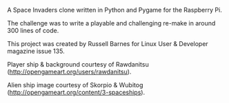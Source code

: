 A Space Invaders clone written in Python and Pygame for the Raspberry Pi.

The challenge was to write a playable and challenging re-make in around 300 lines of code. 

This project was created by Russell Barnes for Linux User & Developer magazine issue 135.

Player ship & background courtesy of Rawdanitsu (http://opengameart.org/users/rawdanitsu).

Alien ship image courtesy of Skorpio & Wubitog (http://opengameart.org/content/3-spaceships).

